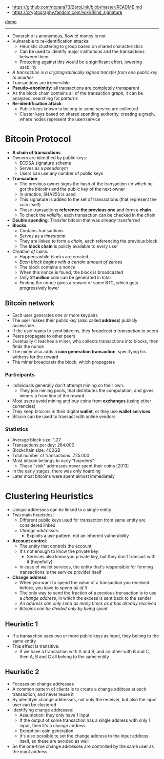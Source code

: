 - https://github.com/nopara73/ZeroLink/blob/master/README.md
- https://cryptography.fandom.com/wiki/Blind_signature

[demo](demo.md)

---

- Ovnership is anonymous, flow of money is not
- Vulnerable to re-identification attacks:
    - Heuristic clustering to group based on shared characteristics
    - Can be used to identify major institutions and the transactions between them
    - Protecting against this would be a significant effort, lowering usability
- *A transaction is a cryptographically signed transfer from one public key to another*
- Transactions are irreversible
- **Pseudo-anonimity**: all transactions are completely transparent
- As the block chain contains all of the transaction graph, it can be analyzed, searching for *patterns*
- **Re-identification attack**:
    - Public keys known to belong to some service are collected
    - Cluster keys based on shared spending authority, creating a graph, where nodes represent the user/service

# Bitcoin Protocol

- **A chain of transactions**
- Owners are identified by public keys:
    - ECDSA signature scheme
    - Serves as a *pseudonym*
    - Users can use any number of public keys
- **Transaction**:
    - The previous owner signs the hash of the transaction (in which he got the bitcoin) and the public key of the next owner
    - In practice, SHA256 is used
    - This signature is added to the set of transactions (that represent the coin itself)
    - These transactions **reference the previous one** and form a **chain**
    - To check the *validity*, each transaction can be checked in the chain
- **Double spending**: Transfer bitcoin that was already transferred
- **Blocks**:
    - Contains transactions
    - Serves as a *timestamp*
    - They are linked to form a *chain*, each referencing the previous block
    - The **block chain** is pulicly available to every user
- *Creation of coins*:
    - Happens while blocks are created
    - *Each block begins with a certain amount of zeroes*
    - The block contains a *nonce*
    - When this nonce is found, the block is broadcasted
    - Only **21 million** coin can be generated in total
    - Finding the nonce gives a reward of some BTC, which gets progressively lower

## Bitcoin network

- Each user generates one or more keypairs
- The user makes their public key (also called **address**) publicly accessible
- If the user wants to send bitcoins, they *broadcast a transaction* to peers
- Peers propagate to other peers
- Eventually it reaches a miner, who collects transactions into blocks, then finds the nonce
- The miner also adds a **coin generation transaction**, specifying his address for the reward
- The miner broadcasts the block, which propagates

### Participants

- Individuals generally don't attempt mining on their own:
    - They join mining pools, that distributes the computation, and gives miners a franction of the reward
- Most users avoid mining and buy coins from **exchanges** (using other currencies)
- They keep bitcoins in their digital **wallet**, or they use **wallet services**
- Bitcoin can be used to transact with online vendors

### Statistics

- Average block size: 1.27
- Transactions per day: 264.000
- Blockchain size: 400GB
- Total number of transactions: 725.000
- Most bitcoin belongs to early "hoarders":
    - These "sink" addresses never spent their coins (2013)
- In the early stages, there was only hoarding
- Later most bitcoins were spent almost immediately

# Clustering Heuristics

- Unique addresses can be linked to a single entity
- Two main heuristics:
    - Different public keys used for transaction from same entity are considered linked
    - *Change addresses*:
        - Exploits a use pattern, not an inherent vulnerability
- **Account control**:
    - The entity that controls the account
    - It's not enough to know the private key:
        - Services also know you private key, but they don't transact with it (hopefully)
    - In case of wallet services, the entity that's responsible for forming transactions is the service provider itself
- **Change address**:
    - When you want to spend the value of a transaction you received before, you have to *spend all of it*
    - The only way to send the fraction of a previous transaction is to use a *change address*, in which the excess is sent back to the sender
    - *An address can only send as many times as it has already received*
    - *Bitcoins can be divided only by being spent*

## Heuristic 1

- If a transaction uses two or more public keys as input, they belong to the same entity
- This effect is transitive:
    - If we have a transaction with A and B, and an other with B and C, then A, B and C all belong to the same entity

## Heuristic 2

- Focuses on change addresses
- A common pattern of clients is to create a change address at each transaction, and never reuse it
- By identifyin change addresses, not only the receiver, but also the input user can be clustered
- Identifying change addresses:
    - Assumption: they only have 1 input
    - If the output of some transaction has a single address with only 1 input, then it's a change address
    - Exception: coin generation
    - It's also possible to set the change address to the input address itself, so these are avoided as well
- So the one-time change addresses are controlled by the same user as the input address
